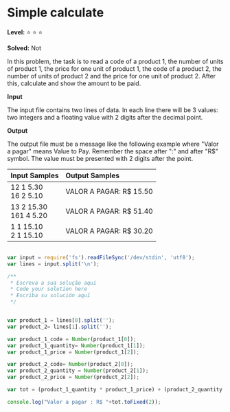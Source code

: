 # Simple calculate

**Level:** :star: :star: :star:

**Solved:** Not 

In this problem, the task is to read a code of a product 1, the number of units of product 1, the price for one unit of product 1, the code of a product 2, the number of units of product 2 and the price for one unit of product 2. After this, calculate and show the amount to be paid.

**Input**

The input file contains two lines of data. In each line there will be 3 values: two integers and a floating value with 2 digits after the decimal point.

**Output**

The output file must be a message like the following example where "Valor a pagar" means Value to Pay. Remember the space after ":" and after "R$" symbol. The value must be presented with 2 digits after the point.

|Input Samples|	Output Samples|
|:--|:--|
|12 1 5.30 <br> 16 2 5.10 | VALOR A PAGAR: R$ 15.50 |
|13 2 15.30 <br> 161 4 5.20|VALOR A PAGAR: R$ 51.40
|1 1 15.10 <br> 2 1 15.10 |VALOR A PAGAR: R$ 30.20 |

```javascript 

var input = require('fs').readFileSync('/dev/stdin', 'utf8');
var lines = input.split('\n');

/**
 * Escreva a sua solução aqui
 * Code your solution here
 * Escriba su solución aquí
 */


var product_1 = lines[0].split('');
var product_2= lines[1].split('');

var product_1_code = Number(product_1[0]);
var product_1_quantity= Number(product_1[1]);
var product_1_price = Number(product_1[2]);

var product_2_code= Number(product_2[0]);
var product_2_quantity = Number(product_2[1]);
var product_2_price = Number(product_2[2]);

var tot = (product_1_quantity * product_1_price) + (product_2_quantity * product_2_price );

console.log("Valor a pagar : R$ "+tot.toFixed(2));





```